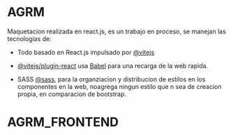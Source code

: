 # AGRM
Maquetacion realizada en react.js, es un trabajo en proceso, se manejan las tecnologias de:

- Todo basado en React.js impulsado por [@vitejs](https://github.com/vitejs/vite)
- [@vitejs/plugin-react](https://github.com/vitejs/vite-plugin-react/blob/main/packages/plugin-react/README.md) usa [Babel](https://babeljs.io/) para una recarga de la web rapida.

- SASS [@sass](https://github.com/sass/sass), para la organziacion y distribucion de estilos en los componentes en la web, noagrega ningun estilo que n sea de creacion propia, en comparacion de bootstrap.
# AGRM_FRONTEND
